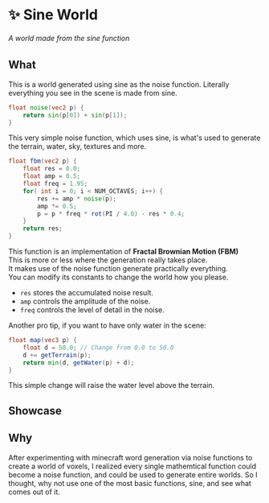 # ✨ Sine World
###### _A world made from the sine function_

## What
This is a world generated using sine as the noise function.
Literally everything you see in the scene is made from sine.
<br>

```glsl
float noise(vec2 p) {
    return sin(p[0]) + sin(p[1]);
}
```

This very simple noise function, which uses sine,
is what's used to generate the terrain, water, sky, textures and more.

```glsl
float fbm(vec2 p) {
    float res = 0.0;
    float amp = 0.5;
    float freq = 1.95;
    for( int i = 0; i < NUM_OCTAVES; i++) {
        res += amp * noise(p);
        amp *= 0.5;
        p = p * freq * rot(PI / 4.0) - res * 0.4;
    }
    return res;
}
```

This function is an implementation of **Fractal Brownian Motion (FBM)**
<br>
This is more or less where the generation really takes place.
<br>
It makes use of the noise function generate practically everything.
<br>
You can modify its constants to change the world how you please.

- `res` stores the accumulated noise result.
- `amp` controls the amplitude of the noise.
- `freq` controls the level of detail in the noise. 

Another pro tip, if you want to have only water in the scene:

```glsl
float map(vec3 p) {
    float d = 50.0; // Change from 0.0 to 50.0
    d += getTerrain(p);
    return min(d, getWater(p) + d);
}
```

This simple change will raise the water level above the terrain.

## Showcase

## Why
After experimenting with minecraft word generation via noise functions to create
a world of voxels, I realized every single mathemtical function could become a noise
function, and could be used to generate entire worlds. So I thought, why not use
one of the most basic functions, sine, and see what comes out of it.